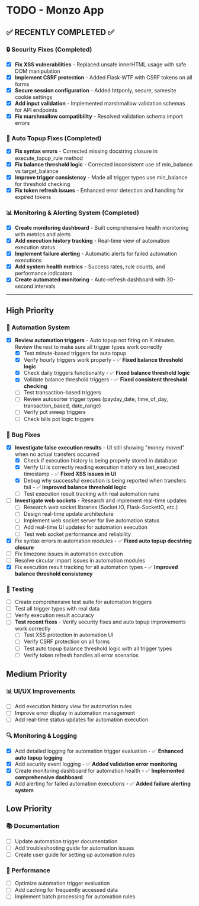 # TODO - Monzo App

## ✅ **RECENTLY COMPLETED** ✅

### 🔒 Security Fixes (Completed)
- [x] **Fix XSS vulnerabilities** - Replaced unsafe innerHTML usage with safe DOM manipulation
- [x] **Implement CSRF protection** - Added Flask-WTF with CSRF tokens on all forms
- [x] **Secure session configuration** - Added httponly, secure, samesite cookie settings
- [x] **Add input validation** - Implemented marshmallow validation schemas for API endpoints
- [x] **Fix marshmallow compatibility** - Resolved validation schema import errors

### 🔧 Auto Topup Fixes (Completed)
- [x] **Fix syntax errors** - Corrected missing docstring closure in execute_topup_rule method
- [x] **Fix balance threshold logic** - Corrected inconsistent use of min_balance vs target_balance
- [x] **Improve trigger consistency** - Made all trigger types use min_balance for threshold checking
- [x] **Fix token refresh issues** - Enhanced error detection and handling for expired tokens

### 📊 Monitoring & Alerting System (Completed)
- [x] **Create monitoring dashboard** - Built comprehensive health monitoring with metrics and alerts
- [x] **Add execution history tracking** - Real-time view of automation execution status
- [x] **Implement failure alerting** - Automatic alerts for failed automation executions
- [x] **Add system health metrics** - Success rates, rule counts, and performance indicators
- [x] **Create automated monitoring** - Auto-refresh dashboard with 30-second intervals

---

## High Priority

### 🔧 Automation System
- [x] **Review automation triggers** - Auto topup not firing on X minutes. Review the rest to make sure all trigger types work correctly
  - [x] Test minute-based triggers for auto topup
  - [x] Verify hourly triggers work properly - ✅ **Fixed balance threshold logic**
  - [x] Check daily triggers functionality - ✅ **Fixed balance threshold logic**
  - [x] Validate balance threshold triggers - ✅ **Fixed consistent threshold checking**
  - [ ] Test transaction-based triggers
  - [ ] Review autosorter trigger types (payday_date, time_of_day, transaction_based, date_range)
  - [ ] Verify pot sweep triggers
  - [ ] Check bills pot logic triggers

### 🐛 Bug Fixes
- [x] **Investigate false execution results** - UI still showing "money moved" when no actual transfers occurred
  - [x] Check if execution history is being properly stored in database
  - [x] Verify UI is correctly reading execution history vs last_executed timestamp - ✅ **Fixed XSS issues in UI**
  - [x] Debug why successful execution is being reported when transfers fail - ✅ **Improved balance threshold logic**
  - [ ] Test execution result tracking with real automation runs
- [ ] **Investigate web sockets** - Research and implement real-time updates
  - [ ] Research web socket libraries (Socket.IO, Flask-SocketIO, etc.)
  - [ ] Design real-time update architecture
  - [ ] Implement web socket server for live automation status
  - [ ] Add real-time UI updates for automation execution
  - [ ] Test web socket performance and reliability
- [x] Fix syntax errors in automation modules - ✅ **Fixed auto topup docstring closure**
- [ ] Fix timezone issues in automation execution  
- [ ] Resolve circular import issues in automation modules
- [x] Fix execution result tracking for all automation types - ✅ **Improved balance threshold consistency**

### 🧪 Testing
- [ ] Create comprehensive test suite for automation triggers
- [ ] Test all trigger types with real data
- [ ] Verify execution result accuracy
- [ ] **Test recent fixes** - Verify security fixes and auto topup improvements work correctly
  - [ ] Test XSS protection in automation UI
  - [ ] Verify CSRF protection on all forms
  - [ ] Test auto topup balance threshold logic with all trigger types
  - [ ] Verify token refresh handles all error scenarios

## Medium Priority

### 📊 UI/UX Improvements
- [ ] Add execution history view for automation rules
- [ ] Improve error display in automation management
- [ ] Add real-time status updates for automation execution

### 🔍 Monitoring & Logging
- [x] Add detailed logging for automation trigger evaluation - ✅ **Enhanced auto topup logging**
- [x] Add security event logging - ✅ **Added validation error monitoring**
- [x] Create monitoring dashboard for automation health - ✅ **Implemented comprehensive dashboard**
- [x] Add alerting for failed automation executions - ✅ **Added failure alerting system**

## Low Priority

### 📚 Documentation
- [ ] Update automation trigger documentation
- [ ] Add troubleshooting guide for automation issues
- [ ] Create user guide for setting up automation rules

### 🚀 Performance
- [ ] Optimize automation trigger evaluation
- [ ] Add caching for frequently accessed data
- [ ] Implement batch processing for automation rules 